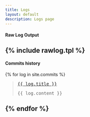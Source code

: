 ```yaml
---
title: Logs
layout: default
description: Logs page
---
```


#### Raw Log Output
{% include rawlog.tpl %}
---

#### Commits history
{% for log in site.commits %}
>
> <pre><a href="{{ log.url | prepend: site.baseurl }}">{{ log.title }}</a></pre>
> <pre>{{ log.content }}</pre>
>
{% endfor %}
---
